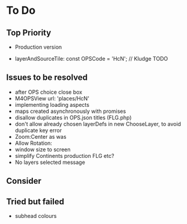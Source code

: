 # To Do

## Top Priority

- Production version

- layerAndSourceTile: const OPSCode = 'HcN'; // Kludge TODO

## Issues to be resolved

- after OPS choice close box
- M4OPSView   url: 'places/HcN'
- implementing loading aspects
- maps created asynchronously with promises
- disallow duplicates in OPS.json titles (FLG.php)
- don't allow already chosen layerDefs in new ChooseLayer, to avoid duplicate key error
- Zoom:Center as was
- Allow Rotation:
- window size to screen
- simplify Continents production FLG etc?
- No layers selected message

## Consider

## Tried but failed

- subhead colours
